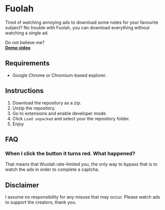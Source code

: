 # Fuolah
Tired of watching annoying ads to download some notes for your favourite subject? No trouble with Fuolah, you can download everything without watching a single ad.

Do not believe me?  
[**Demo video**](https://f.alexrg.me/file/5878d9ad/demo.mp4)


## Requirements
* Google Chrome or Chromium-based explorer.

## Instructions
1. Download the repository as a zip.
2. Unzip the repository.
3. Go to extensions and enable developer mode.
4. Click `Load unpacked` and select your the repository folder.
5. Enjoy

## FAQ
### When I click the button it turns red. What happened?
That means that Wuolah rate-limited you, the only way to bypass that is to watch the ads in order to complete a captcha.

## Disclaimer
I assume no responsibility for any misuse that may occur. Please watch ads to support the creators, thank you.
